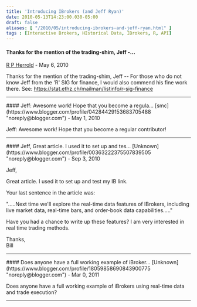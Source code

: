 ```yaml
---
title: 'Introducing IBrokers (and Jeff Ryan)'
date: 2010-05-13T14:23:00.030-05:00
draft: false
aliases: [ "/2010/05/introducing-ibrokers-and-jeff-ryan.html" ]
tags : [Interactive Brokers, HIstorical Data, IBrokers, R, API]
---
```


#### Thanks for the mention of the trading-shim, Jeff -...
[R P Herrold](https://www.blogger.com/profile/01424404882640619006 "noreply@blogger.com") - <time datetime="2010-05-14T21:37:21.745-05:00">May 6, 2010</time>

Thanks for the mention of the trading-shim, Jeff -- For those who do not know Jeff from the 'R' SIG for finance, I would also commend his fine work there. See: https://stat.ethz.ch/mailman/listinfo/r-sig-finance
<hr />
#### Jeff: Awesome work! Hope that you become a regula...
[smc](https://www.blogger.com/profile/04284429153683705488 "noreply@blogger.com") - <time datetime="2010-05-17T08:28:10.635-05:00">May 1, 2010</time>

Jeff: Awesome work! Hope that you become a regular contributor!
<hr />
#### Jeff, Great article. I used it to set up and tes...
[Unknown](https://www.blogger.com/profile/00363222375507839505 "noreply@blogger.com") - <time datetime="2010-09-15T12:18:12.693-05:00">Sep 3, 2010</time>

Jeff,  
  
Great article. I used it to set up and test my IB link.  
  
Your last sentence in the article was:  
  
  
".....Next time we'll explore the real-time data features of IBrokers, including live market data, real-time bars, and order-book data capabilities....."  
  
  
Have you had a chance to write up these features? I am very interested in real time trading methods.  
  
  
Thanks,  
Bill
<hr />
#### Does anyone have a full working example of iBroker...
[Unknown](https://www.blogger.com/profile/18059858690843900775 "noreply@blogger.com") - <time datetime="2011-03-13T18:08:17.181-05:00">Mar 0, 2011</time>

Does anyone have a full working example of iBrokers using real-time data and trade execution?
<hr />
